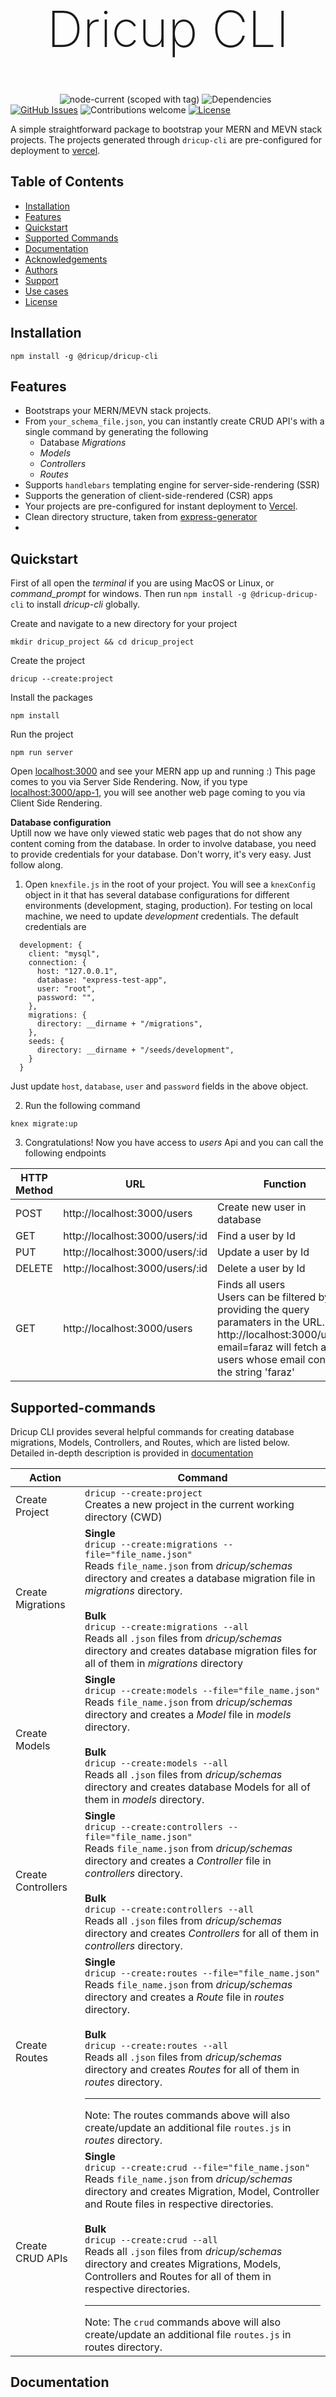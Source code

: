 <header>

<h1 style="font-weight:200; font-size:80px">Dricup CLI</h1>

</header>

&nbsp;&nbsp;&nbsp;&nbsp;&nbsp;&nbsp;&nbsp;&nbsp;&nbsp;&nbsp;&nbsp;&nbsp;&nbsp;&nbsp;&nbsp;&nbsp;&nbsp;&nbsp;&nbsp;
![node-current (scoped with tag)](https://img.shields.io/node/v/@dricup/dricup-cli/latest?color=green)
![Dependencies](https://img.shields.io/badge/dependencies-up%20to%20date-brightgreen.svg)
[![GitHub Issues](https://img.shields.io/github/issues/farazahmad759/dricup-cli)](https://github.com/farazahmad759/dricup-cli/issues)
![Contributions welcome](https://img.shields.io/badge/contributions-welcome-orange.svg)
[![License](https://img.shields.io/badge/license-MIT-blue.svg)](https://opensource.org/licenses/MIT)

A simple straightforward package to bootstrap your MERN and MEVN stack projects. The projects generated through `dricup-cli` are pre-configured for deployment to [vercel](https://vercel.com/).

## Table of Contents

- [Installation](#Installation)
- [Features](#Features)
- [Quickstart](#Quickstart)
- [Supported Commands](#Supported-commands)
- [Documentation](./documentation/features.md)
- [Acknowledgements](#Acknowledgements)
- [Authors](#Authors)
- [Support](#Support)
- [Use cases](#Use-cases)
- [License](#License)

## Installation

```
npm install -g @dricup/dricup-cli
```

## Features

- Bootstraps your MERN/MEVN stack projects.
- From `your_schema_file.json`, you can instantly create CRUD API's with a single command by generating the following
  - Database _Migrations_
  - _Models_
  - _Controllers_
  - _Routes_
- Supports `handlebars` templating engine for server-side-rendering (SSR)
- Supports the generation of client-side-rendered (CSR) apps
- Your projects are pre-configured for instant deployment to [Vercel](https://vercel.com/).
- Clean directory structure, taken from [express-generator](https://github.com/expressjs/generator)
-

## Quickstart

First of all open the _terminal_ if you are using MacOS or Linux, or _command_prompt_ for windows. Then run `npm install -g @dricup-dricup-cli` to install _dricup-cli_ globally.

Create and navigate to a new directory for your project

```
mkdir dricup_project && cd dricup_project
```

Create the project

```
dricup --create:project
```

Install the packages

```
npm install
```

Run the project

```
npm run server
```

Open [localhost:3000](http://localhost:3000) and see your MERN app up and running :) This page comes to you via Server Side Rendering. Now, if you type [localhost:3000/app-1](http://localhost:3000/app-1), you will see another web page coming to you via Client Side Rendering.

**Database configuration**<br>
Uptill now we have only viewed static web pages that do not show any content coming from the database. In order to involve database, you need to provide credentials for your database. Don't worry, it's very easy. Just follow along.

1. Open `knexfile.js` in the root of your project. You will see a `knexConfig` object in it that has several database configurations for different environments (development, staging, production). For testing on local machine, we need to update _development_ credentials. The default credentials are

```
  development: {
    client: "mysql",
    connection: {
      host: "127.0.0.1",
      database: "express-test-app",
      user: "root",
      password: "",
    },
    migrations: {
      directory: __dirname + "/migrations",
    },
    seeds: {
      directory: __dirname + "/seeds/development",
    }
  }
```

Just update `host`, `database`, `user` and `password` fields in the above object.

2. Run the following command

```
knex migrate:up
```

3. Congratulations! Now you have access to _users_ Api and you can call the following endpoints

| HTTP Method | URL                             | Function                                                                                                                                                                                            |
| ----------- | ------------------------------- | --------------------------------------------------------------------------------------------------------------------------------------------------------------------------------------------------- |
| POST        | http://localhost:3000/users     | Create new user in database                                                                                                                                                                         |
| GET         | http://localhost:3000/users/:id | Find a user by Id                                                                                                                                                                                   |
| PUT         | http://localhost:3000/users/:id | Update a user by Id                                                                                                                                                                                 |
| DELETE      | http://localhost:3000/users/:id | Delete a user by Id                                                                                                                                                                                 |
| GET         | http://localhost:3000/users     | Finds all users <br> Users can be filtered by providing the query paramaters in the URL. Like, http://localhost:3000/users?email=faraz will fetch all users whose email contains the string 'faraz' |

## Supported-commands

Dricup CLI provides several helpful commands for creating database migrations, Models, Controllers, and Routes, which are listed below. Detailed in-depth description is provided in [documentation](./documentation/documentation.md)

| Action             | Command                                                                                                                                                                                                                                                                                                                                                                                                                                                                                                                                       |
| ------------------ | --------------------------------------------------------------------------------------------------------------------------------------------------------------------------------------------------------------------------------------------------------------------------------------------------------------------------------------------------------------------------------------------------------------------------------------------------------------------------------------------------------------------------------------------- |
| Create Project     | `dricup --create:project` <br> Creates a new project in the current working directory (CWD)                                                                                                                                                                                                                                                                                                                                                                                                                                                   |
| Create Migrations  | **Single**<br>`dricup --create:migrations --file="file_name.json"` <br> Reads `file_name.json` from _dricup/schemas_ directory and creates a database migration file in _migrations_ directory. <br><br> **Bulk**<br>`dricup --create:migrations --all` <br> Reads all `.json` files from _dricup/schemas_ directory and creates database migration files for all of them in _migrations_ directory                                                                                                                                           |
| Create Models      | **Single**<br>`dricup --create:models --file="file_name.json"` <br> Reads `file_name.json` from _dricup/schemas_ directory and creates a _Model_ file in _models_ directory.<br><br> **Bulk**<br>`dricup --create:models --all` <br> Reads all `.json` files from _dricup/schemas_ directory and creates database Models for all of them in _models_ directory.                                                                                                                                                                               |
| Create Controllers | **Single**<br>`dricup --create:controllers --file="file_name.json"` <br> Reads `file_name.json` from _dricup/schemas_ directory and creates a _Controller_ file in _controllers_ directory.<br><br> **Bulk**<br>`dricup --create:controllers --all` <br> Reads all `.json` files from _dricup/schemas_ directory and creates _Controllers_ for all of them in _controllers_ directory.                                                                                                                                                        |
| Create Routes      | **Single**<br>`dricup --create:routes --file="file_name.json"` <br> Reads `file_name.json` from _dricup/schemas_ directory and creates a _Route_ file in _routes_ directory.<br><br> **Bulk**<br>`dricup --create:routes --all` <br> Reads all `.json` files from _dricup/schemas_ directory and creates _Routes_ for all of them in _routes_ directory. <hr> Note: The routes commands above will also create/update an additional file `routes.js` in _routes_ directory.                                                                   |
| Create CRUD APIs   | **Single**<br>`dricup --create:crud --file="file_name.json"` <br> Reads `file_name.json` from _dricup/schemas_ directory and creates Migration, Model, Controller and Route files in respective directories.<br><br> **Bulk**<br>`dricup --create:crud --all` <br> Reads all `.json` files from _dricup/schemas_ directory and creates Migrations, Models, Controllers and Routes for all of them in respective directories. <hr> Note: The `crud` commands above will also create/update an additional file `routes.js` in routes directory. |

## Documentation

You can view in-depth documentation [here](./documentation/documentation.md), but let's get an overview here.
When you first run `dricup --create:project` command, it will create the following file structure.

    .
    ├── client                  # CSR rendered apps will be stored here
    │   └── app-1
    │   │   └── build
    │   │       └── index.html  # it will be rendered at localhost:3000/app-1
    │   └── `client.js`         # IMPORTANT: contains names and routes of all the client apps
    ├── controllers             # API files should be placed in this directory
    ├── dricup                  # all schemas files should be placed in dricup/schemas directory
    │   └── schemas
    │       └── users.json
    ├── migrations              # database migration files are stored here
    ├── models                  # Models in MVC are created in this directory
    ├── public                  # images, stylesheets and javascript files can be placed here
    ├── routes                  # contains application routes
    │   └── index.js
    │   └── `routes.js`         # IMPORTANT: stores information about all other files in the directory
    │   └── users.js
    ├── views                   # Views (in MVC) are stored here
    ├── app.js
    ├── dricup.config.json      # IMPORTANT: do not delete/modify it
    ├── index.js                # IMPORTANT: entry file of the app
    ├── knexfile.js             # IMPORTANT: database configurations are stored here
    ├── now.json                # IMPORTANT: config file for deployment to Vercel
    └── README.md

## Notes

### Client Apps

- Client-side rendered apps should be stored "directly" inside /client directory.
- Each app should have a "build" directory containing an index.html at the minimum. Otherwise it won't work. This applies to HTML as well as Js-framework'ed apps. If your CSR rendered app is React/Vue/Angular app, the `npm build` command should output an `index.html` file in "build" directory.
- Each app should be registered in client/client.js file, otherwise it won't be displayed. The route where this app will be displayed, is also configured in client/client.js file.

### CRUD Api

Whether you want Migrations, Models, Controllers or Routes (or even full API creation), all you have to do is provide a `some_schema.json` file for every database table. The Schema files should be of the following format.

```
{
    "tableName": "users",
    "fields": [
        {
            "title": "name",
            "type": "string"
        },
        {
            "title": "username",
            "type": "string"
        },
        {
            "title": "email",
            "type": "string"
        },
        {
            "title": "password",
            "type": "string"
        }
    ]
}
```

## Acknowledgements

## Authors

## Support

## License

## Use-cases

- Build a Todo App in less than 5 minutes
  https://farazahmad759.medium.com/build-a-todo-app-in-less-than-5-minutes-in-node-express-ada63d7c54b9

# Capabilities

- I have described the capabilities of the `dricup` in
  [Build a Todo App in less than 5 minutes](https://farazahmad759.medium.com/build-a-todo-app-in-less-than-5-minutes-in-node-express-ada63d7c54b9)

- There is much more you can do with it. Visit the `db/` directory in your project root and explore the directories inside it, most notably the `db/controllers` directory.
- Take a look at the `todos` controller file created by the package [here](https://github.com/farazahmad759/dricup-cli/blob/main/examples/hello-todo/db/controllers/todos.js). The controller file has five methods in it for CRUD operations.

  - createOne
  - getOne
  - updateOne
  - deleteOne
  - getAll

Feel free to modify any of the above methods according to your needs. You can even add more methods to your controllers if you want. `dricup-cli` provides you the boilerplate code for writing API's and thus saves so much of your precious time.

- `dricup.config.json` file in the root of your project defines the paths where the files will be generated, which you can modify it as you want.

# What is more?

This is just the starting. Several options will be added very soon to configure libraries such as [Sequelize](https://sequelize.org/).

Feel free to request features, and I will be delighted to assist you in the issues you experience while using this package.
